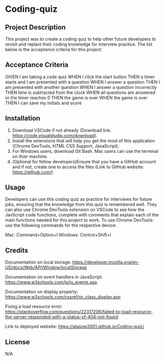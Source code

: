 # Coding-quiz

## Project Description

This project was to create a coding quiz to help other future developers to revisit and replant their coding knowledge for interview practice. The list below is the acceptance criteria for this project:

## Acceptance Criteria

GIVEN I am taking a code quiz
WHEN I click the start button
THEN a timer starts and I am presented with a question
WHEN I answer a question
THEN I am presented with another question
WHEN I answer a question incorrectly
THEN time is subtracted from the clock
WHEN all questions are answered or the timer reaches 0
THEN the game is over
WHEN the game is over
THEN I can save my initials and score

## Installation

1. Download VSCode if not already (Download link: https://code.visualstudio.com/download).
2. Install the extensions that will help you get the most of this application (Chrome DevTools, HTML CSS Support, JavaScript).
3. For Windows users, download Git Bash. Mac users can use the terminal on thier machine.
4. (Optional for fellow developers)Ensure that you have a GitHub account and if not, create one to access the files (Link to GitHub website: https://github.com/)

## Usage

Developers can use this coding quiz as practice for interviews for future jobs, ensuring that the knowledge from this quiz is remembered well. They can also use Chrome DevTools extension on VSCode to see how the JavScript code functions, complete with comments that explain each of the main functions needed for this project to work.
To use Chrome DevTools: use the following commands for the respective device:

Mac: Command+Option+I
Windows: Control+Shift+I

## Credits
Documentation on local storage: https://developer.mozilla.org/en-US/docs/Web/API/Window/localStorage

Documentation on event handlers in JavaScript: https://www.w3schools.com/js/js_events.asp

Documentation on display property: https://www.w3schools.com/cssref/pr_class_display.asp

Fixing a load resource error: https://stackoverflow.com/questions/22317206/failed-to-load-resource-the-server-responded-with-a-status-of-404-not-found

Link to deployed website: https://alasow2001.github.io/Coding-quiz/

## License
N/A